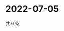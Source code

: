 # 2022-07-05

共 0 条

<!-- BEGIN WEIBO -->
<!-- 最后更新时间 Tue Jul 05 2022 14:07:54 GMT+0800 (China Standard Time) -->

<!-- END WEIBO -->
